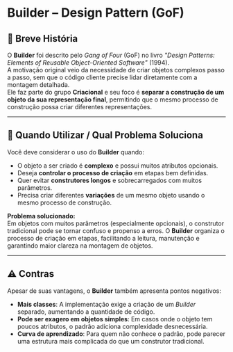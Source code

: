 # Builder – Design Pattern (GoF)

## 📜 Breve História  
O **Builder** foi descrito pelo *Gang of Four* (GoF) no livro *"Design Patterns: Elements of Reusable Object-Oriented Software"* (1994).  
A motivação original veio da necessidade de criar objetos complexos passo a passo, sem que o código cliente precise lidar diretamente com a montagem detalhada.  
Ele faz parte do grupo **Criacional** e seu foco é **separar a construção de um objeto da sua representação final**, permitindo que o mesmo processo de construção possa criar diferentes representações.

---

## 🎯 Quando Utilizar / Qual Problema Soluciona  
Você deve considerar o uso do **Builder** quando:  
- O objeto a ser criado é **complexo** e possui muitos atributos opcionais.  
- Deseja **controlar o processo de criação** em etapas bem definidas.  
- Quer evitar **construtores longos** e sobrecarregados com muitos parâmetros.  
- Precisa criar diferentes **variações** de um mesmo objeto usando o mesmo processo de construção.  

**Problema solucionado:**  
Em objetos com muitos parâmetros (especialmente opcionais), o construtor tradicional pode se tornar confuso e propenso a erros. O **Builder** organiza o processo de criação em etapas, facilitando a leitura, manutenção e garantindo maior clareza na montagem de objetos.

---

## ⚠️ Contras  
Apesar de suas vantagens, o **Builder** também apresenta pontos negativos:  
- **Mais classes**: A implementação exige a criação de um *Builder* separado, aumentando a quantidade de código.  
- **Pode ser exagero em objetos simples**: Em casos onde o objeto tem poucos atributos, o padrão adiciona complexidade desnecessária.  
- **Curva de aprendizado**: Para quem não conhece o padrão, pode parecer uma estrutura mais complicada do que um construtor tradicional.


